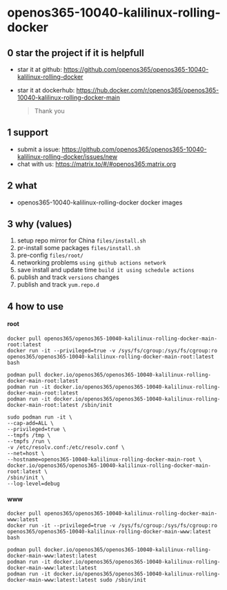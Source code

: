 # openos365-10040-kalilinux-rolling-docker

## 0 star the project if it is helpfull

* star it at github: https://github.com/openos365/openos365-10040-kalilinux-rolling-docker
* star it at dockerhub: https://hub.docker.com/r/openos365/openos365-10040-kalilinux-rolling-docker-main

  > Thank you

## 1 support

* submit a issue: https://github.com/openos365/openos365-10040-kalilinux-rolling-docker/issues/new
* chat with us: https://matrix.to/#/#openos365:matrix.org

## 2 what

* openos365-10040-kalilinux-rolling-docker docker images
  
## 3 why (values)

1. setup repo mirror for China `files/install.sh`
1. pr-install some packages `files/install.sh`
1. pre-config `files/root/`
1. networking problems `using github actions network`
1. save install and update time `build it using schedule actions`
1. publish and track `versions` changes
1. publish and track `yum.repo.d`

## 4 how to use

#### root
```
docker pull openos365/openos365-10040-kalilinux-rolling-docker-main-root:latest
docker run -it --privileged=true -v /sys/fs/cgroup:/sys/fs/cgroup:ro openos365/openos365-10040-kalilinux-rolling-docker-main-root:latest bash

podman pull docker.io/openos365/openos365-10040-kalilinux-rolling-docker-main-root:latest
podman run -it docker.io/openos365/openos365-10040-kalilinux-rolling-docker-main-root:latest
podman run -it docker.io/openos365/openos365-10040-kalilinux-rolling-docker-main-root:latest /sbin/init

sudo podman run -it \
--cap-add=ALL \
--privileged=true \
--tmpfs /tmp \
--tmpfs /run \
-v /etc/resolv.conf:/etc/resolv.conf \
--net=host \
--hostname=openos365-10040-kalilinux-rolling-docker-main-root \
docker.io/openos365/openos365-10040-kalilinux-rolling-docker-main-root:latest \
/sbin/init \
--log-level=debug

```
#### www

```
docker pull openos365/openos365-10040-kalilinux-rolling-docker-main-www:latest
docker run -it --privileged=true -v /sys/fs/cgroup:/sys/fs/cgroup:ro openos365/openos365-10040-kalilinux-rolling-docker-main-www:latest bash

podman pull docker.io/openos365/openos365-10040-kalilinux-rolling-docker-main-www:latest:latest
podman run -it docker.io/openos365/openos365-10040-kalilinux-rolling-docker-main-www:latest:latest
podman run -it docker.io/openos365/openos365-10040-kalilinux-rolling-docker-main-www:latest:latest sudo /sbin/init
```
